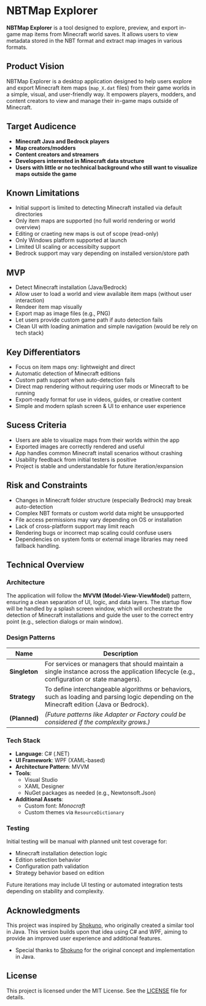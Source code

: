 # NBTMap Explorer

**NBTMap Explorer** is a tool designed to explore, preview, and export in-game map items from Minecraft world saves. It allows users to view metadata stored in the NBT format and extract map images in various formats.

## Product Vision

NBTMap Explorer is a desktop application designed to help users explore and export Minecraft item maps (`map_X.dat` files) from their game worlds in a simple, visual, and user-friendly way. It empowers players, modders, and content creators to view and manage their in-game maps outside of Minecraft.

## Target Audicence

- **Minecraft Java and Bedrock players**
- **Map creators/modders**
- **Content creators and streamers**
- **Developers interested in Minecraft data structure**
- **Users with little or no technical background who still want to visualize maps outside the game**

## Known Limitations

- Initial support is limited to detecting Minecraft installed via default directories
- Only item maps are supported (no full world rendering or world overview)
- Editing or craeting new maps is out of scope (read-only)
- Only Windows platform supported at launch
- Limited UI scaling or accessibilty support
- Bedrock support may vary depending on installed version/store path

## MVP

- Detect Minecraft installation (Java/Bedrock)
- Allow user to load a world and view available item maps (without user interaction)
- Rendeer item map visually
- Export map as image files (e.g., PNG)
- Let users provide custom game path if auto detection fails
- Clean UI with loading animation and simple navigation (would be rely on tech stack)

## Key Differentiators

- Focus on item maps ony: lightweight and direct
- Automatic detection of Minecraft editions
- Custom path support when auto-detection fails
- Direct map rendering without requiring user mods or Minecraft to be running
- Export-ready format for use in videos, guides, or creative content
- Simple and modern splash screen & UI to enhance user experience

## Sucess Criteria

- Users are able to visualize maps from their worlds within the app
- Exported images are correctly rendered and useful
- App handles common Minecraft install scenarios without crashing
- Usability feedback from initial testers is positive
- Project is stable and understandable for future iteration/expansion

## Risk and Constraints

- Changes in Minecraft folder structure (especially Bedrock) may break auto-detection
- Complex NBT formats or custom world data might be unsupported
- File access permissions may vary depending on OS or installation
- Lack of cross-platform support may limit reach
- Rendering bugs or incorrect map scaling could confuse users
- Dependencies on system fonts or external image libraries may need fallback handling.

## Technical Overview

### Architecture

The application will follow the **MVVM (Model-View-ViewModel)** pattern, ensuring a clean separation of UI, logic, and data layers. The startup flow will be handled by a splash screen window, which will orchestrate the detection of Minecraft installations and guide the user to the correct entry point (e.g., selection dialogs or main window).

### Design Patterns

| Name          | Description                                                                                                                                |
|---------------|--------------------------------------------------------------------------------------------------------------------------------------------|
| **Singleton** | For services or managers that should maintain a single instance across the application lifecycle (e.g., configuration or state managers).  |
| **Strategy**  | To define interchangeable algorithms or behaviors, such as loading and parsing logic depending on the Minecraft edition (Java or Bedrock). |
| **(Planned)**             | *(Future patterns like Adapter or Factory could be considered if the complexity grows.)*                                                   |

### Tech Stack

- **Language**: C# (.NET)
- **UI Framework**: WPF (XAML-based)
- **Architecture Pattern**: MVVM
- **Tools**:
  - Visual Studio
  - XAML Designer
  - NuGet packages as needed (e.g., Newtonsoft.Json)
- **Additional Assets**:
  - Custom font: *Monocraft*
  - Custom themes via `ResourceDictionary`

### Testing

Initial testing will be manual with planned unit test coverage for:

- Minecraft installation detection logic
- Edition selection behavior
- Configuration path validation
- Strategy behavior based on edition

Future iterations may include UI testing or automated integration tests depending on stability and complexity.

## Acknowledgments

This project was inspired by [Shokuno](https://github.com/Shokuno), who originally created a similar tool in Java. This version builds upon that idea using C# and WPF, aiming to provide an improved user experience and additional features.

- Special thanks to [Shokuno](https://github.com/Shokuno) for the original concept and implementation in Java.

## License

This project is licensed under the MIT License. See the [LICENSE](LICENSE) file for details.